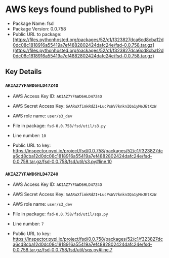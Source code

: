 # AWS keys found published to PyPi

* Package Name: fsd
* Package Version: 0.0.758
* Public URL to package: [https://files.pythonhosted.org/packages/52/c1/f323827dca6cd8cba12d0dc08c1818916a55419a7ef4882802424dafc24e/fsd-0.0.758.tar.gz](https://files.pythonhosted.org/packages/52/c1/f323827dca6cd8cba12d0dc08c1818916a55419a7ef4882802424dafc24e/fsd-0.0.758.tar.gz)

## Key Details

### `AKIAZ7YFAWD6HLD47Z4O`

* AWS Access Key ID: `AKIAZ7YFAWD6HLD47Z4O`
* AWS Secret Access Key: `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` 
* AWS role name: `user/s3_dev`
* File in package: `fsd-0.0.758/fsd/util/s3.py`
* Line number: `10`

* Public URL to key: https://inspector.pypi.io/project/fsd/0.0.758/packages/52/c1/f323827dca6cd8cba12d0dc08c1818916a55419a7ef4882802424dafc24e/fsd-0.0.758.tar.gz/fsd-0.0.758/fsd/util/s3.py#line.10



### `AKIAZ7YFAWD6HLD47Z4O`

* AWS Access Key ID: `AKIAZ7YFAWD6HLD47Z4O`
* AWS Secret Access Key: `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` 
* AWS role name: `user/s3_dev`
* File in package: `fsd-0.0.758/fsd/util/sqs.py`
* Line number: `7`

* Public URL to key: https://inspector.pypi.io/project/fsd/0.0.758/packages/52/c1/f323827dca6cd8cba12d0dc08c1818916a55419a7ef4882802424dafc24e/fsd-0.0.758.tar.gz/fsd-0.0.758/fsd/util/sqs.py#line.7


